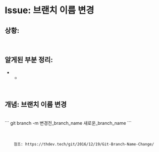 <!--
author: Dailyscat
purpose: issue arrange
rules:
 (1) 헤더와 문단사이
    <br/>
    <br/>
 (2) 코드가 작성되는 부분은 >로 정리
 (3) 참조는 해당 내용 바로 아래
    <br/>
    <br/>
 (4) 명령어는 bold
 (5) 방안은 ## 안의 과정은 ###
-->

# Issue: 브랜치 이름 변경

## 상황:

<br/>

## 알게된 부분 정리:

- +

<br/>

## 개념: 브랜치 이름 변경

<br/>
  ```
  git branch -m 변경전_branch_name 새로운_branch_name
  ```


<br/>
<br/>
<br/>

        참조: https://thdev.tech/git/2016/12/19/Git-Branch-Name-Change/
